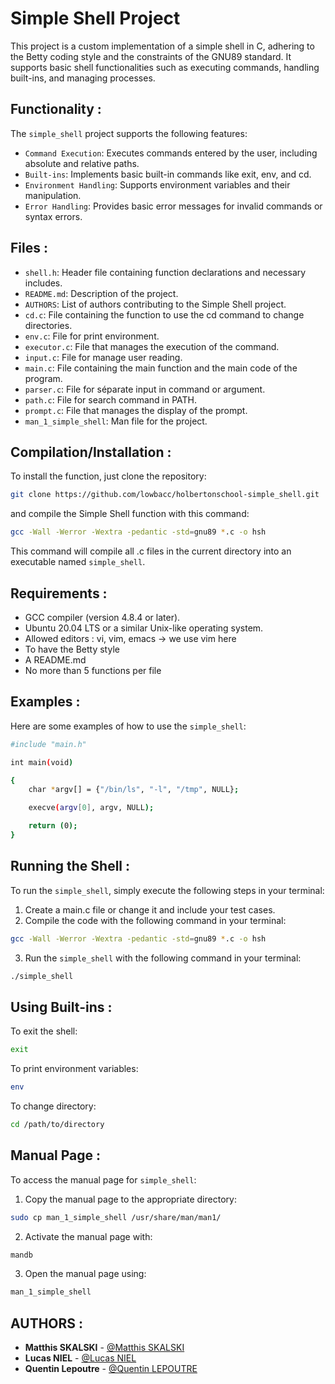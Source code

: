 # Simple Shell Project

This project is a custom implementation of a simple shell in C, adhering to the Betty coding style and the constraints of the GNU89 standard. It supports basic shell functionalities such as executing commands, handling built-ins, and managing processes.

## Functionality :

The `simple_shell` project supports the following features:

- `Command Execution`: Executes commands entered by the user, including absolute and relative paths.
- `Built-ins`: Implements basic built-in commands like exit, env, and cd.
- `Environment Handling`: Supports environment variables and their manipulation.
- `Error Handling`: Provides basic error messages for invalid commands or syntax errors.

## Files :

- `shell.h`: Header file containing function declarations and necessary includes.
- `README.md`: Description of the project.
- `AUTHORS`: List of authors contributing to the Simple Shell project.
- `cd.c`: File containing the function to use the cd command to change directories.
- `env.c`: File for print environment.
- `executor.c`: File that manages the execution of the command.
- `input.c`: File for manage user reading.
- `main.c`: File containing the main function and the main code of the program.
- `parser.c`: File for séparate input in command or argument.
- `path.c`: File for search command in PATH.
- `prompt.c`: File that manages the display of the prompt.
- `man_1_simple_shell`: Man file for the project.

## Compilation/Installation :

To install the function, just clone the repository:

```sh
git clone https://github.com/lowbacc/holbertonschool-simple_shell.git
```

and compile the Simple Shell function with this command:

```sh
gcc -Wall -Werror -Wextra -pedantic -std=gnu89 *.c -o hsh
```

This command will compile all .c files in the current directory into an executable named `simple_shell`.

## Requirements :

- GCC compiler (version 4.8.4 or later).
- Ubuntu 20.04 LTS or a similar Unix-like operating system.
- Allowed editors : vi, vim, emacs -> we use vim here
- To have the Betty style
- A README.md
- No more than 5 functions per file

## Examples :

Here are some examples of how to use the `simple_shell`:

```sh
#include "main.h"

int main(void)

{
    char *argv[] = {"/bin/ls", "-l", "/tmp", NULL};

    execve(argv[0], argv, NULL);

    return (0);
}
```

## Running the Shell :

To run the `simple_shell`, simply execute the following steps in your terminal:

1. Create a main.c file or change it and include your test cases.
2. Compile the code with the following command in your terminal:

```sh
gcc -Wall -Werror -Wextra -pedantic -std=gnu89 *.c -o hsh
```

3. Run the `simple_shell` with the following command in your terminal:

```sh
./simple_shell
```

## Using Built-ins :

To exit the shell:

```sh
exit
```

To print environment variables:

```sh
env
```

To change directory:

```sh
cd /path/to/directory
```

## Manual Page :

To access the manual page for `simple_shell`:

1. Copy the manual page to the appropriate directory:

```sh
sudo cp man_1_simple_shell /usr/share/man/man1/
```

2. Activate the manual page with:

```sh
mandb
```

3. Open the manual page using:

```sh
man_1_simple_shell
```

## AUTHORS :

- **Matthis SKALSKI** - [@Matthis SKALSKI](https://github.com/lowbacc)
- **Lucas NIEL** - [@Lucas NIEL](https://github.com/HSHKZ)
- **Quentin Lepoutre** - [@Quentin LEPOUTRE](https://github.com/MrKay12)

